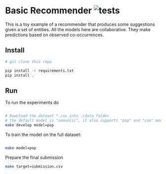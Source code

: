 # Basic Recommender ![tests](https://github.com/kqf/basic-recommender/workflows/tests/badge.svg)


This is a toy example of a recommender that produces some suggestions given a set of entities. All the models here are collaborative. They make predictions based on observed co-occurrences.

## Install
```bash
# git clone this repo

pip install -r requirements.txt
pip install .
```

## Run

To run the experiments do
```bash

# Download the dataset *.csv into ./data folder 
# the default model is "semantic", it also supports "pop" and "coo" models
make develop model=pop
```
To train the model on the full dataset:
```bash

make model=pop
```

Prepare the final submission
```bash
make target=submission.csv
```
